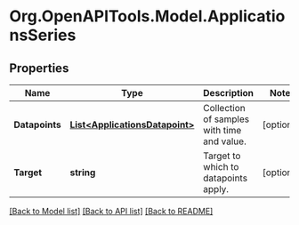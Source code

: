 # Org.OpenAPITools.Model.ApplicationsSeries

## Properties

Name | Type | Description | Notes
------------ | ------------- | ------------- | -------------
**Datapoints** | [**List&lt;ApplicationsDatapoint&gt;**](ApplicationsDatapoint.md) | Collection of samples with time and value. | [optional] 
**Target** | **string** | Target to which to datapoints apply. | [optional] 

[[Back to Model list]](../README.md#documentation-for-models) [[Back to API list]](../README.md#documentation-for-api-endpoints) [[Back to README]](../README.md)

